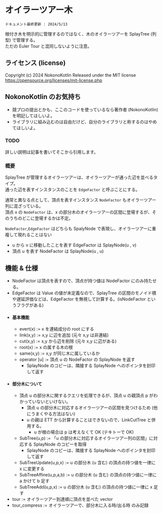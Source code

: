 # オイラーツアー木
`ドキュメント最終更新 : 2024/5/13`

根付き木を明示的に管理するのではなく、木のオイラーツアーを SplayTree (列型) で管理する。  
ただの Euler Tour と混同しないように注意。


## ライセンス (license)
Copyright (c) 2024 NokonoKotlin
Released under the MIT license
https://opensource.org/licenses/mit-license.php


## NokonoKotlin のお気持ち
- 競プロの提出とかも、ここのコードを使っているなら著作者 (NokonoKotlin) を明記してほしいよ。
- ライブラリに組み込むのは自由だけど、自分のライブラリと称するのはやめてほしいよ。
 
### TODO 

詳しい説明は記事を書いてそこから引用します。


### 概要

SplayTree が管理するオイラーツアーは、オイラーツアーが通った辺を並べるタイプ。  
通った辺を表すインスタンスのことを `EdgeFactor` と呼ぶことにする。  

通常と異なる点として、頂点を表すインスタンス `NodeFactor` もオイラーツアー列に混ざっている。  
頂点 x の `NodeFactor` は、x の部分木のオイラーツアーの区間に登場するが、そのうちのどこに登場するかは不定。  

`NodeFactor`,`EdgeFactor` はどちらも SpalyNode で表現し、オイラーツアーに重複して現れることはない
- u から v に移動したことを表す EdgeFactor は SplayNode(u , v)
- 頂点 u を表す NodeFactor は SplayNode(u , u) 

## 機能 & 仕様
- NodeFactor は頂点を表すので、頂点が持つ値は NodeFactor にのみ持たせる。
- EdgeFactor は Value の値が未定義なので、SplayTree の区間のモノイド積や遅延評価などは、EdgeFactor を無視して計算する。(isNodeFactor というフラグがある)
- #### 基本機能
    - evert(x) := x を連結成分の root にする
    - link(x,y) := x,y に辺を追加 (元々 x,y は非連結)
    - cut(x,y) := x,y から辺を削除 (元々 x,y に辺がある)
    - root(x) := x の属する木の根
    - same(x,y) := x,y が同じ木に属しているか
    - operator [u] := 頂点 u の NodeFactor の SplayNode を返す
        - SplayNode のコピーは、隣接する SplayNode へのポインタを封印して返す
- #### 部分木について
    - 頂点 u の部分木に関するクエリを処理できるが、頂点 u の親頂点 p がわかっていないといけない。
        - 頂点 u の部分木に対応するオイラーツアーの区間を見つけるため (他にうまくやる方法はない)
        - u の親は ETT から計算することはできないので、LinkCutTree と併用する。
            - u が根の場合は p は考えなくて OK (テキトーで OK)
    - SubTree(u,p) := 「u の部分木に対応するオイラーツアー列の区間」に対応する SplayNode のコピーを取得
        - SplayNode のコピーは、隣接する SplayNode へのポインタを封印して返す
    - SubTreeUpdate(u,p,x) := u の部分木 (u 含む) の頂点の持つ値を一律に x に変更する
    - SubTreeAffine(u,p,a,b) := u の部分木 (u 含む) の頂点の持つ値に一律に a かけて b 足す
    - SubTreeAdd(u,p,x) := u の部分木 (u 含む) の頂点の持つ値に一律に x 足す
- tour := オイラーツアー到達順に頂点を並べた vector
- tour_compress := オイラーツアーで、部分木に入る時/出る時 のみ記録
